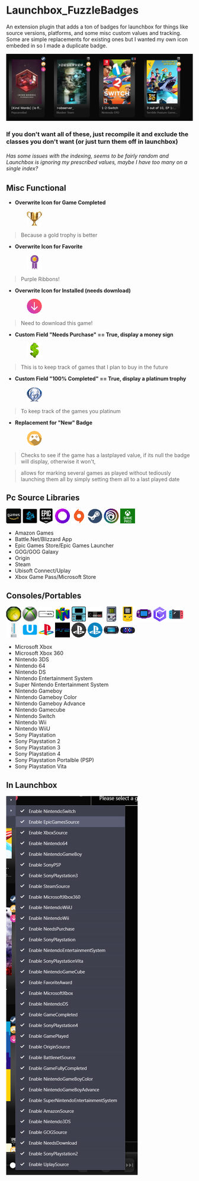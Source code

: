 # Launchbox_FuzzleBadges
An extension plugin that adds a ton of badges for launchbox for things like source versions, platforms, and some misc custom values and tracking. 
Some are simple replacements for existing ones but I wanted my own icon embeded in so I made a duplicate badge.

![Example](img/lbBadgesExample.PNG)
### If you don't want all of these, just recompile it and exclude the classes you don't want (or just turn them off in launchbox)

###### Has some issues with the indexing, seems to be fairly random and Launchbox is ignoring my prescribed values, maybe I have too many on a single index?

## Misc Functional
* **Overwrite Icon for Game Completed**

&emsp;&emsp;&emsp;&emsp;![GoldTrophy](Launchbox_FuzzleBadges/Images/GameCompletedBadge.png)
> Because a gold trophy is better


* **Overwrite Icon for Favorite**

&emsp;&emsp;&emsp;&emsp;![PurpleRibbon](Launchbox_FuzzleBadges/Images/FavoriteBadge.png)
> Purple Ribbons!


* **Overwrite Icon for Installed (needs download)**

&emsp;&emsp;&emsp;&emsp;![NeedsDownload](Launchbox_FuzzleBadges/Images/NeedsDownloadBadge.png)
> Need to download this game!


* **Custom Field "Needs Purchase" == True, display a money sign** 

&emsp;&emsp;&emsp;&emsp;![Purchase](Launchbox_FuzzleBadges/Images/NeedsPurchaseBadge.png)
> This is to keep track of games that I plan to buy in the future


* **Custom Field "100% Completed" == True, display a platinum trophy** 

&emsp;&emsp;&emsp;&emsp;![Platinum](Launchbox_FuzzleBadges/Images/FullyCompletedBadge.png)
> To keep track of the games you platinum


* **Replacement for "New" Badge**

&emsp;&emsp;&emsp;&emsp;![NewGameBadge](Launchbox_FuzzleBadges/Images/PlayedBadge.png)
> Checks to see if the game has a lastplayed value, if its null the badge will display, otherwise it won't, 

> allows for marking several games as played without tediously launching them all by simply setting them all to a last played date



## Pc Source Libraries
![Amazon](Launchbox_FuzzleBadges/Images/AmazonGamesBadge.png)
![Battlenet](Launchbox_FuzzleBadges/Images/BattlenetBadge.png)
![Epic](Launchbox_FuzzleBadges/Images/EpicGamesBadge.png)
![GOG](Launchbox_FuzzleBadges/Images/GoGGalaxyBadge.png)
![Origin](Launchbox_FuzzleBadges/Images/OriginBadge.png)
![Steam](Launchbox_FuzzleBadges/Images/SteamBadge.png)
![Ubisoft](Launchbox_FuzzleBadges/Images/UplayBadge.png)
![Xbox](Launchbox_FuzzleBadges/Images/XboxBadge.png)
* Amazon Games
* Battle.Net/Blizzard App
* Epic Games Store/Epic Games Launcher
* GOG/GOG Galaxy
* Origin
* Steam
* Ubisoft Connect/Uplay
* Xbox Game Pass/Microsoft Store

## Consoles/Portables
![Xbox](Launchbox_FuzzleBadges/Images/XboxConsole.png)
![360](Launchbox_FuzzleBadges/Images/Xbox360Console.png)
![DS](img/dsReduced.png)
![64](Launchbox_FuzzleBadges/Images/Nintendo64Console.png)
![3DS](Launchbox_FuzzleBadges/Images/Nintendo3DSConsole.png)
![NES](img/nesReduced.png)
![GB](Launchbox_FuzzleBadges/Images/NintendoGameboyConsole.png)
![GBC](Launchbox_FuzzleBadges/Images/NintendoGameboyColorConsole.png)
![GBA](Launchbox_FuzzleBadges/Images/NintendoGameboyAdvanceConsole.png)
![GCN](Launchbox_FuzzleBadges/Images/NintendoGamecubeConsole.png)
![NS](Launchbox_FuzzleBadges/Images/NintendoSwitchConsole.png)
![Wii](Launchbox_FuzzleBadges/Images/NintendoWiiConsole.png)
![WiiU](Launchbox_FuzzleBadges/Images/NintendoWiiUConsole.png)
![PS](Launchbox_FuzzleBadges/Images/SonyPlaystationConsole.png)
![PS2](Launchbox_FuzzleBadges/Images/SonyPlaystation2Console.png)
![PS3](Launchbox_FuzzleBadges/Images/SonyPlaystation3Console.png)
![PS4](Launchbox_FuzzleBadges/Images/SonyPlaystation4Console.png)
![PSP](Launchbox_FuzzleBadges/Images/SonyPSPConsole.png)
![PSV](Launchbox_FuzzleBadges/Images/SonyVitaConsole.png)
* Microsoft Xbox
* Microsoft Xbox 360
* Nintendo 3DS
* Nintendo 64
* Nintendo DS
* Nintendo Entertainment System
* Super Nintendo Entertainment System
* Nintendo Gameboy
* Nintendo Gameboy Color
* Nintendo Gameboy Advance
* Nintendo Gamecube
* Nintendo Switch
* Nintendo Wii
* Nintendo WiiU
* Sony Playstation
* Sony Playstation 2
* Sony Playstation 3
* Sony Playstation 4
* Sony Playstation Portalble (PSP)
* Sony Playstation Vita

## In Launchbox
![Example](img/badgelist.PNG)
